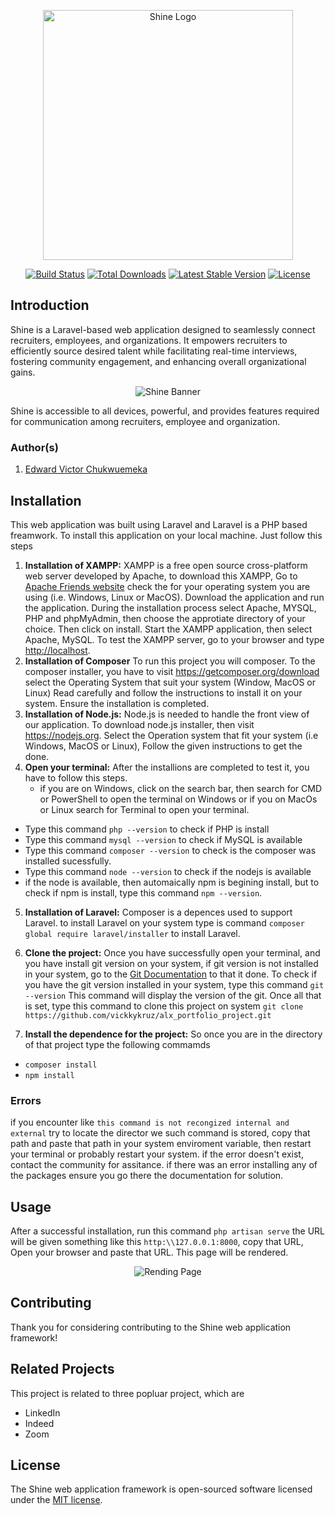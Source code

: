 <p align="center"><a href="https://shine.com" target="_blank"><img src="https://i.ibb.co/hmPQXj6/logo-removebg-preview.png" width="400" alt="Shine Logo"></a></p>

<p align="center">
<a href="https://github.com/laravel/framework/actions"><img src="https://github.com/laravel/framework/workflows/tests/badge.svg" alt="Build Status"></a>
<a href="https://packagist.org/packages/laravel/framework"><img src="https://img.shields.io/packagist/dt/laravel/framework" alt="Total Downloads"></a>
<a href="https://packagist.org/packages/laravel/framework"><img src="https://img.shields.io/packagist/v/laravel/framework" alt="Latest Stable Version"></a>
<a href="https://packagist.org/packages/laravel/framework"><img src="https://img.shields.io/packagist/l/laravel/framework" alt="License"></a>
</p>

## Introduction
Shine is a Laravel-based web application designed to seamlessly connect recruiters, employees, and organizations. It empowers recruiters to efficiently source desired talent while facilitating real-time interviews, fostering community engagement, and enhancing overall organizational gains.

<p align="center"><img src="https://i.ibb.co/GCBM6w3/Screenshot-2024-02-17-001309-removebg-preview-1.png" alt="Shine Banner" /></p>

Shine is accessible to all devices, powerful, and provides features required for communication among recruiters, employee and organization.
### Author(s)
1. <a href="https://www.linkedin.com/in/edward-victor-53097324a?utm_source=share&utm_campaign=share_via&utm_content=profile&utm_medium=android_app">Edward Victor Chukwuemeka </a>

## Installation

This web application was built using Laravel and Laravel is a PHP based freamwork. To install this application on your local machine. Just follow this steps
1. <b>Installation of XAMPP:</b>
   XAMPP is a free open source cross-platform web server developed by Apache, to download this XAMPP, Go to <a href="https://www.apachefriends.org/index.html">Apache Friends website</a> check the for your operating system you are using (i.e. Windows, Linux or MacOS). Download the application and run the application. During the installation process select Apache, MYSQL, PHP and phpMyAdmin, then choose the approtiate directory of your choice. Then click on install. Start the XAMPP application, then select Apache, MySQL. To test the XAMPP server, go to your browser and type <a href="http://localhost">http://localhost</a>.
2. <b>Installation of Composer</b>
   To run this project you will composer. To the composer installer, you have to visit <a href="https://getcomposer.org/download">https://getcomposer.org/download</a> select the Operating System that suit your system (Window, MacOS or Linux) Read carefully and follow the instructions to install it on your system. Ensure the installation is completed.
3. <b> Installation of Node.js:</b>
   Node.js is needed to handle the front view of our application. To download node.js installer, then visit <a href="https://nodejs.org">https://nodejs.org</a>. Select the Operation system that fit your system (i.e Windows, MacOS or Linux), Follow the given instructions to get the done.
4. <b>Open your terminal:</b>
   After the installions are completed to test it, you have to follow this steps. 
   - if you are on Windows, click on the search bar, then search for CMD or PowerShell to open the terminal on Windows or if you on MacOs or Linux search for Terminal to open your terminal.
  - Type this command ```php --version``` to check if PHP is install
  - Type this command ```mysql --version``` to check if MySQL is available
  - Type this command ```composer --version``` to check is the composer was installed sucessfully.
  - Type this command ```node --version``` to check if the nodejs is available
  - if the node is available, then automaically npm is begining install, but to check if npm is install, type this command ```npm --version```.

5. <b>Installation of Laravel:</b>
   Composer is a depences used to support Laravel. to install Laravel on your system type is command ```composer global require laravel/installer``` to install Laravel.

6. <b>Clone the project:</b>
   Once you have successfully open your terminal, and you have install git version on your system, if git version is not installed in your system, go to the <a href="">Git Documentation</a> to that it done. To check if you have the git version installed in your system, type this command
```git --version```
This command will display the version of the git. Once all that is set, type this command to clone this project on system 
``` git clone https://github.com/vickkykruz/alx_portfolio_project.git ```

7. <b>Install the dependence for the project:</b>
  So once you are in the directory of that project type the following commamds
  - ```composer install```
  - ```npm install```
### Errors

if you encounter like ```this command is not recongized internal and external``` try to locate the director we such command is stored, copy that path and paste that path in your system enviroment variable, then restart your terminal or probably restart your system. if the error doesn't exist, contact the community for assitance. if there was an error installing any of the packages ensure you go there the documentation for solution.

## Usage

After a successful installation, run this command ```php artisan serve``` the URL will be given something like this ```http:\\127.0.0.1:8000```, copy that URL, Open your browser and paste that URL. This page will be rendered.

<p align="center"><img src="https://i.ibb.co/3zwJYJQ/Screenshot-2024-02-16-161915.png" alt="Rending Page" /></p>

## Contributing

Thank you for considering contributing to the Shine web application framework!

## Related Projects

This project is related to three popluar project, which are
- LinkedIn
- Indeed
- Zoom

## License

The Shine web application framework is open-sourced software licensed under the [MIT license](https://opensource.org/licenses/MIT).
